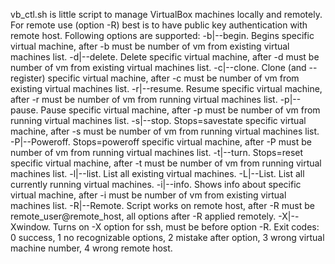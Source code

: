  
 
 
 vb_ctl.sh is little script to manage VirtualBox machines locally and remotely.
        For remote use (option -R)  best is to have public key authentication  with remote host.
        Following options are supported:
         -b|--begin. Begins specific virtual machine, after -b must be number of vm from existing virtual machines list.
         -d|--delete. Delete specific virtual machine, after -d must be number of vm from existing virtual machines list.
         -c|--clone. Clone (and --register) specific virtual machine, after -c must be number of vm from existing virtual machines list. 
         -r|--resume. Resume specific virtual machine, after -r must be number of vm from running virtual machines list.
         -p|--pause. Pause specific virtual machine, after -p must be number of vm from running virtual machines list.
         -s|--stop. Stops=savestate  specific virtual machine, after -s must be number of vm from running virtual machines list.
         -P|--Poweroff. Stops=poweroff  specific virtual machine, after -P must be number of vm from running virtual machines list.
         -t|--turn. Stops=reset  specific virtual machine, after -t must be number of vm from running virtual machines list.
         -l|--list. List all existing virtual machines.
         -L|--List. List all currently running virtual machines.
         -i|--info. Shows info about specific virtual machine, after -i must be number of vm from existing virtual machines list.
         -R|--Remote. Script works on remote host, after -R must be remote_user@remote_host, all options after -R applied remotely.
         -X|--Xwindow. Turns on -X option for ssh, must be before option -R.
         Exit codes: 0 success, 1 no recognizable options, 2 mistake after option, 3 wrong virtual machine number, 4 wrong remote host.